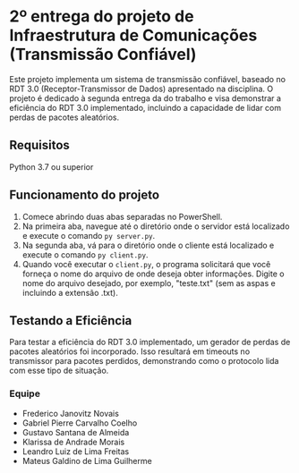# 2º entrega do projeto de Infraestrutura de Comunicações (Transmissão Confiável)
Este projeto implementa um sistema de transmissão confiável, baseado no RDT 3.0 (Receptor-Transmissor de Dados) apresentado na disciplina. O projeto é dedicado à segunda entrega da do trabalho e visa demonstrar a eficiência do RDT 3.0 implementado, incluindo a capacidade de lidar com perdas de pacotes aleatórios.

## Requisitos
Python 3.7 ou superior

## Funcionamento do projeto

1. Comece abrindo duas abas separadas no PowerShell.
2. Na primeira aba, navegue até o diretório onde o servidor está localizado e execute o comando `py server.py`.
3. Na segunda aba, vá para o diretório onde o cliente está localizado e execute o comando `py client.py`.
4. Quando você executar o `client.py`, o programa solicitará que você forneça o nome do arquivo de onde deseja obter informações. Digite o nome do arquivo desejado, por exemplo, "teste.txt" (sem as aspas e incluindo a extensão .txt).

## Testando a Eficiência
Para testar a eficiência do RDT 3.0 implementado, um gerador de perdas de pacotes aleatórios foi incorporado. Isso resultará em timeouts no transmissor para pacotes perdidos, demonstrando como o protocolo lida com esse tipo de situação.

### Equipe
- Frederico Janovitz Novais
- Gabriel Pierre Carvalho Coelho
- Gustavo Santana de Almeida
- Klarissa de Andrade Morais
- Leandro Luiz de Lima Freitas
- Mateus Galdino de Lima Guilherme 